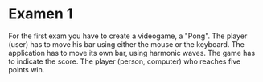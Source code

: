 # Examen 1

For the first exam you have to create a videogame, a "Pong". The player (user) has to move his bar using either the mouse or the keyboard. The application has to move its own bar, using harmonic waves. The game has to indicate the score. The player (person, computer) who reaches five points win.